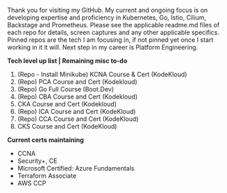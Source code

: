 Thank you for visiting my GitHub. My current and ongoing focus is on developing expertise and proficiency in Kubernetes, Go, Istio, Cilium, Backstage and Prometheus. Please see the applicable readme.md files of each repo for details, screen captures and any other applicable specifics. Pinned repos are the tech I am focusing in, if not pinned yet once I start working in it it will. Next step in my career is Platform Engineering. 

**Tech level up list | Remaining misc to-do**
1. (Repo - Install Minikube) KCNA Course & Cert (KodeKloud)
2. (Repo) PCA Course and Cert (Kodekloud)
3. (Repo) Go Full Course (Boot.Dev)
4. (Repo) CBA Course and Cert (Kodekloud)
5. CKA Course and Cert (Kodekloud)
6. (Repo) ICA Course and Cert (KodeKloud)
7. (Repo) CCA Course and Cert (KodeKloud)
8. CKS Course and Cert (KodeKloud)

**Current certs maintaining**
- CCNA 
- Security+, CE 
- Microsoft Certified: Azure Fundamentals 
- Terraform Associate 
- AWS CCP 
